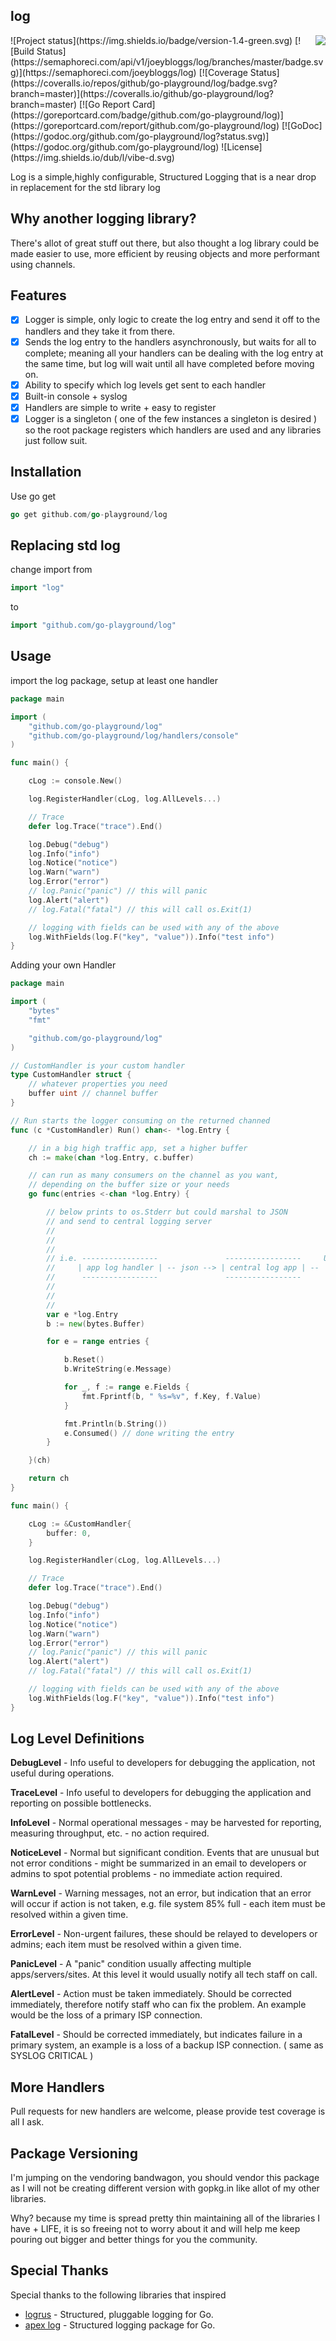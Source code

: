 ## log
<img align="right" src="https://raw.githubusercontent.com/go-playground/log/master/logo.png">
![Project status](https://img.shields.io/badge/version-1.4-green.svg)
[![Build Status](https://semaphoreci.com/api/v1/joeybloggs/log/branches/master/badge.svg)](https://semaphoreci.com/joeybloggs/log)
[![Coverage Status](https://coveralls.io/repos/github/go-playground/log/badge.svg?branch=master)](https://coveralls.io/github/go-playground/log?branch=master)
[![Go Report Card](https://goreportcard.com/badge/github.com/go-playground/log)](https://goreportcard.com/report/github.com/go-playground/log)
[![GoDoc](https://godoc.org/github.com/go-playground/log?status.svg)](https://godoc.org/github.com/go-playground/log)
![License](https://img.shields.io/dub/l/vibe-d.svg)

Log is a simple,highly configurable, Structured Logging that is a near drop in replacement for the std library log

Why another logging library?
----------------------------
There's allot of great stuff out there, but also thought a log library could be made easier to use, more efficient by reusing objects and more performant using channels.

Features
--------
- [x] Logger is simple, only logic to create the log entry and send it off to the handlers and they take it from there.
- [x] Sends the log entry to the handlers asynchronously, but waits for all to complete; meaning all your handlers can be dealing with the log entry at the same time, but log will wait until all have completed before moving on.
- [x] Ability to specify which log levels get sent to each handler
- [x] Built-in console + syslog
- [x] Handlers are simple to write + easy to register
- [x] Logger is a singleton ( one of the few instances a singleton is desired ) so the root package registers which handlers are used and any libraries just follow suit.

Installation
-----------

Use go get 

```go
go get github.com/go-playground/log
``` 

Replacing std log
-----------------
change import from
```go
import "log"
```
to
```go
import "github.com/go-playground/log"
```

Usage
------
import the log package, setup at least one handler
```go
package main

import (
	"github.com/go-playground/log"
	"github.com/go-playground/log/handlers/console"
)

func main() {

	cLog := console.New()

	log.RegisterHandler(cLog, log.AllLevels...)

	// Trace
	defer log.Trace("trace").End()

	log.Debug("debug")
	log.Info("info")
	log.Notice("notice")
	log.Warn("warn")
	log.Error("error")
	// log.Panic("panic") // this will panic
	log.Alert("alert")
	// log.Fatal("fatal") // this will call os.Exit(1)

	// logging with fields can be used with any of the above
	log.WithFields(log.F("key", "value")).Info("test info")
}
```

Adding your own Handler
```go
package main

import (
	"bytes"
	"fmt"

	"github.com/go-playground/log"
)

// CustomHandler is your custom handler
type CustomHandler struct {
	// whatever properties you need
	buffer uint // channel buffer
}

// Run starts the logger consuming on the returned channed
func (c *CustomHandler) Run() chan<- *log.Entry {

	// in a big high traffic app, set a higher buffer
	ch := make(chan *log.Entry, c.buffer)

	// can run as many consumers on the channel as you want,
	// depending on the buffer size or your needs
	go func(entries <-chan *log.Entry) {

		// below prints to os.Stderr but could marshal to JSON
		// and send to central logging server
		//																						       ---------
		// 				                                                                 |----------> | console |
		//                                                                               |             ---------
		// i.e. -----------------               -----------------     Unmarshal    -------------       --------
		//     | app log handler | -- json --> | central log app | --    to    -> | log handler | --> | syslog |
		//      -----------------               -----------------       Entry      -------------       --------
		//      																         |             ---------
		//                                  									         |----------> | DataDog |
		//          																	        	   ---------
		var e *log.Entry
		b := new(bytes.Buffer)

		for e = range entries {

			b.Reset()
			b.WriteString(e.Message)

			for _, f := range e.Fields {
				fmt.Fprintf(b, " %s=%v", f.Key, f.Value)
			}

			fmt.Println(b.String())
			e.Consumed() // done writing the entry
		}

	}(ch)

	return ch
}

func main() {

	cLog := &CustomHandler{
		buffer: 0,
	}

	log.RegisterHandler(cLog, log.AllLevels...)

	// Trace
	defer log.Trace("trace").End()

	log.Debug("debug")
	log.Info("info")
	log.Notice("notice")
	log.Warn("warn")
	log.Error("error")
	// log.Panic("panic") // this will panic
	log.Alert("alert")
	// log.Fatal("fatal") // this will call os.Exit(1)

	// logging with fields can be used with any of the above
	log.WithFields(log.F("key", "value")).Info("test info")
}
```

Log Level Definitions
---------------------

**DebugLevel** - Info useful to developers for debugging the application, not useful during operations.

**TraceLevel** - Info useful to developers for debugging the application and reporting on possible bottlenecks.

**InfoLevel** - Normal operational messages - may be harvested for reporting, measuring throughput, etc. - no action required.

**NoticeLevel** - Normal but significant condition. Events that are unusual but not error conditions - might be summarized in an email to developers or admins to spot potential problems - no immediate action required.

**WarnLevel** - Warning messages, not an error, but indication that an error will occur if action is not taken, e.g. file system 85% full - each item must be resolved within a given time.

**ErrorLevel** - Non-urgent failures, these should be relayed to developers or admins; each item must be resolved within a given time.

**PanicLevel** - A "panic" condition usually affecting multiple apps/servers/sites. At this level it would usually notify all tech staff on call.

**AlertLevel** - Action must be taken immediately. Should be corrected immediately, therefore notify staff who can fix the problem. An example would be the loss of a primary ISP connection.

**FatalLevel** - Should be corrected immediately, but indicates failure in a primary system, an example is a loss of a backup ISP connection. ( same as SYSLOG CRITICAL )

More Handlers
-------------
Pull requests for new handlers are welcome, please provide test coverage is all I ask.

Package Versioning
----------
I'm jumping on the vendoring bandwagon, you should vendor this package as I will not
be creating different version with gopkg.in like allot of my other libraries.

Why? because my time is spread pretty thin maintaining all of the libraries I have + LIFE,
it is so freeing not to worry about it and will help me keep pouring out bigger and better
things for you the community.

Special Thanks
--------------
Special thanks to the following libraries that inspired
* [logrus](https://github.com/Sirupsen/logrus) - Structured, pluggable logging for Go.
* [apex log](https://github.com/apex/log) - Structured logging package for Go.

